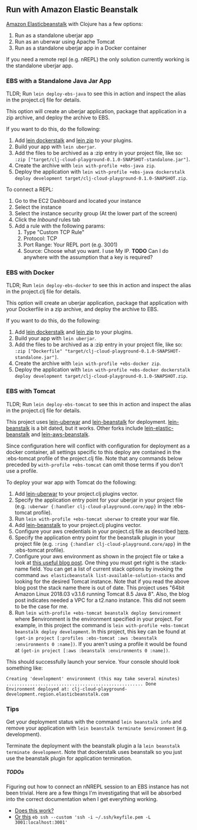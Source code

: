 ## Run with Amazon Elastic Beanstalk
[Amazon Elasticbeanstalk](https://aws.amazon.com/elasticbeanstalk/) with Clojure has a few options:
1. Run as a standalone uberjar app
1. Run as an uberwar using Apache Tomcat
1. Run as a standalone uberjar app in a Docker container

If you need a remote repl (e.g. nREPL) the only solution currently working is the standalone uberjar app.

### EBS with a Standalone Java Jar App
TLDR; Run `lein deploy-ebs-java` to see this in action and inspect the alias in the project.clj file for details.

This option will create an uberjar application, package that application in a zip archive, and deploy the archive to EBS.

If you want to do this, do the following:
 1. Add [lein dockerstalk](https://github.com/juxt/lein-dockerstalk) and [lein zip](https://github.com/mrmcc3/lein-zip) to your plugins.
 1. Build your app with `lein uberjar`.
 1. Add the files to be archived as a :zip entry in your project file, like so: `:zip ["target/clj-cloud-playground-0.1.0-SNAPSHOT-standalone.jar"]`.
 1. Create the archive with `lein with-profile +ebs-java zip`.
 1. Deploy the application with `lein with-profile +ebs-java dockerstalk deploy development target/clj-cloud-playground-0.1.0-SNAPSHOT.zip`. 
 
To connect a REPL:
 1. Go to the EC2 Dashboard and located your instance
 1. Select the instance
 1. Select the instance security group (At the lower part of the screen)
 1. Click the *Inbound* rules tab
 1. Add a rule with the following params:
    1. Type "Custom TCP Rule"
    1. Protocol: TCP
    1. Port Range: Your REPL port (e.g. 3001)
    1. Source: Choose what you want. I use My IP. **TODO** Can I do anywhere with the assumption that a key is required?

### EBS with Docker
TLDR; Run `lein deploy-ebs-docker` to see this in action and inspect the alias in the project.clj file for details.

This option will create an uberjar application, package that application with your Dockerfile in a zip archive, and deploy the archive to EBS.

If you want to do this, do the following:
 1. Add [lein dockerstalk](https://github.com/juxt/lein-dockerstalk) and [lein zip](https://github.com/mrmcc3/lein-zip) to your plugins.
 1. Build your app with `lein uberjar`.
 1. Add the files to be archived as a :zip entry in your project file, like so: `:zip ["Dockerfile" "target/clj-cloud-playground-0.1.0-SNAPSHOT-standalone.jar"]`.
 1. Create the archive with `lein with-profile +ebs-docker zip`.
 1. Deploy the application with `lein with-profile +ebs-docker dockerstalk deploy development target/clj-cloud-playground-0.1.0-SNAPSHOT.zip`. 

### EBS with Tomcat
TLDR; Run `lein deploy-ebs-tomcat` to see this in action and inspect the alias in the project.clj file for details.

This project uses [lein-uberwar](https://github.com/luminus-framework/lein-uberwar) and [lein-beanstalk](https://github.com/weavejester/lein-beanstalk) for deployment. [lein-beanstalk](https://github.com/weavejester/lein-beanstalk) is a bit dated, but it works. Other forks include [lein-elastic-beanstalk](https://github.com/ktgit/lein-elastic-beanstalk) and [lein-aws-beanstalk](https://github.com/zombofrog/lein-aws-beanstalk).

Since configuration here will conflict with configuration for deployment as a docker container, all settings specific to this deploy are contained in the :ebs-tomcat profile of the project.clj file. Note that any commands below preceded by `with-profile +ebs-tomcat` can omit those terms if you don't use a profile.

To deploy your war app with Tomcat do the following:
1. Add  [lein-uberwar](https://github.com/luminus-framework/lein-uberwar) to your project.clj plugins vector.
1. Specify the application entry point for your uberjar in your project file (e.g. `:uberwar {:handler clj-cloud-playground.core/app}` in the :ebs-tomcat profile).
1. Run `lein with-profile +ebs-tomcat uberwar` to create your war file.
1. Add [lein-beanstalk](https://github.com/weavejester/lein-beanstalk) to your project.clj plugins vector.
1. Configure your aws credentials in your project.clj file as described [here](https://github.com/weavejester/lein-beanstalk#basic-configuration).
1. Specify the application entry point for the beanstalk plugin in your project file (e.g. `:ring {:handler clj-cloud-playground.core/app}` in the :ebs-tomcat profile).
1. Configure your aws environment as shown in the project file or take a look at [this useful blog post](https://victorjcheng.wordpress.com/2016/02/02/deploying-a-clojure-app-using-elastic-beanstalk/). One thing you must get right is the :stack-name field. You can get a list of current stack options by invoking the command `aws elasticbeanstalk list-available-solution-stacks` and looking for the desired Tomcat instance. Note that if you read the above blog post the stack name there is out of date. This project uses "64bit Amazon Linux 2018.03 v3.1.6 running Tomcat 8.5 Java 8". Also, the blog post indicates needed a VPC for a t2.nano instance. This did not seem to be the case for me.
1. Run `lein with-profile +ebs-tomcat beanstalk deploy $environment` where $environment is the environment specified in your project. For example, in this project the command is `lein with-profile +ebs-tomcat beanstalk deploy development`. In this project, this key can be found at `(get-in project [:profiles :ebs-tomcat :aws :beanstalk :environments 0 :name])`. If you aren't using a profile it would be found at `(get-in project [:aws :beanstalk :environments 0 :name])`. 

This should successfully launch your service. Your console should look something like:

```
Creating 'development' environment (this may take several minutes)
.................................................... Done
Environment deployed at: clj-cloud-playground-development.region.elasticbeanstalk.com
```

### Tips

Get your deployment status with the command `lein beanstalk info` and remove your application with `lein beanstalk terminate $environment` (e.g. development).

Terminate the deployment with the beanstalk plugin a la `lein beanstalk terminate development`. Note that dockerstalk uses beanstalk so you just use the beanstalk plugin for application termination.

##### TODOs
Figuring out how to connect an nNREPL session to an EBS instance has not been trivial. Here are a few things I'm investigating that will be absorbed into the correct documentation when I get everything working.

* [Does this work?](https://superuser.com/questions/1417848/ssh-tunnel-with-eb-cli-elastic-beanstalk-aws?rq=1)
* [Or this](https://stackoverflow.com/questions/4742478/ssh-to-elastic-beanstalk-instance)
`eb ssh --custom 'ssh -i ~/.ssh/keyfile.pem -L 3001:localhost:3001'`